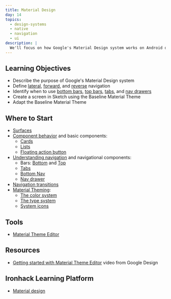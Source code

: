 ```yaml
---
title: Material Design
day: 14
topics:
  - design-systems
  - native
  - navigation
  - ui
description: |
  We'll focus on how Google's Material Design system works on Android devices (primarily phones) and explore the primary navigation model.
---
```


Learning Objectives
-------------------

- Describe the purpose of Google's Material Design system
- Define [lateral][], [forward][], and [reverse][] navigation
- Identify when to use [bottom bars][bottom-bar], [top bars][top-bar], [tabs][], and [nav drawers][nav-drawer]
- Create a screen in Sketch using the Baseline Material Theme
- Adapt the Baseline Material Theme

[lateral]: https://material.io/design/navigation/understanding-navigation.html#lateral-navigation
[forward]: https://material.io/design/navigation/understanding-navigation.html#forward-navigation
[reverse]: https://material.io/design/navigation/understanding-navigation.html#reverse-navigation


Where to Start
--------------

- [Surfaces][]
- [Component behavior][] and basic components:
  - [Cards][cards]
  - [Lists][lists]
  - [Floating action button][fab]
- [Understanding navigation][] and navigational components:
  - Bars: [Bottom][bottom-bar] and [Top][top-bar]
  - [Tabs][tabs]
  - [Bottom Nav][bottom-nav]
  - [Nav drawer][nav-drawer]
- [Navigation transitions][]
- [Material Theming][theming]:
  - [The color system][]
  - [The type system][]
  - [System icons][]

[Surfaces]: https://material.io/design/environment/surfaces.html
[Understanding layout]: https://material.io/design/layout/understanding-layout.html
[Component behavior]: https://material.io/design/layout/component-behavior.html
[Understanding navigation]: https://material.io/design/navigation/understanding-navigation.html
[Navigation transitions]: https://material.io/design/navigation/navigation-transitions.html
[The color system]: https://material.io/design/color/the-color-system.html
[The type system]: https://material.io/design/typography/the-type-system.html
[System icons]: https://material.io/design/iconography/system-icons.html
[States]: https://material.io/design/interaction/states.html

[bottom-bar]: https://material.io/design/components/app-bars-bottom.html
[top-bar]: https://material.io/design/components/app-bars-top.html
[bottom-nav]: https://material.io/design/components/bottom-navigation.html
[fab]: https://material.io/design/components/buttons-floating-action-button.html
[cards]: https://material.io/design/components/cards.html
[bottom-sheets]: https://material.io/design/components/sheets-bottom.html
[nav-drawer]: https://material.io/design/components/navigation-drawer.html
[lists]: https://material.io/design/components/lists.html
[snackbars]: https://material.io/design/components/snackbars.html
[tabs]: https://material.io/design/components/tabs.html

[theming]: https://material.io/design/material-theming/overview.html


Tools
-----

- [Material Theme Editor](https://material.io/tools/theme-editor/)


Resources
---------

- [Getting started with Material Theme Editor](https://www.youtube.com/watch?v=BLrgDgd_1c0) video from Google Design


Ironhack Learning Platform
--------------------------

- [Material design](http://learn.ironhack.com/#/learning_unit/7074)

